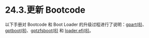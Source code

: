 # 24.3.更新 Bootcode

以下手册对 Bootcode 和 Boot Loader 的升级过程进行了说明：[gpart(8)](https://www.freebsd.org/cgi/man.cgi?query=gpart&sektion=8&format=html)、[gptboot(8)](https://www.freebsd.org/cgi/man.cgi?query=gptboot&sektion=8&format=html)、[gptzfsboot(8)](https://www.freebsd.org/cgi/man.cgi?query=gptzfsboot&sektion=8&format=html) 和 [loader.efi(8)](https://www.freebsd.org/cgi/man.cgi?query=loader.efi&sektion=8&format=html)。
